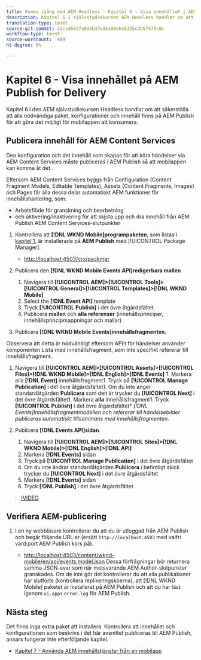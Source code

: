 ```yaml
---
title: Komma igång med AEM Headless - Kapitel 6 - Visa innehållet i AEM Publish som JSON
description: Kapitel 6 i självstudiekursen AEM Headless handlar om att säkerställa att alla nödvändiga paket, konfigurationer och innehåll finns på AEM Publish för att tillåta användning från mobilappen.
translation-type: tm+mt
source-git-commit: 22ccd6627a035b37edb180eb4633bc3b57470c0c
workflow-type: tm+mt
source-wordcount: '449'
ht-degree: 0%

---
```



# Kapitel 6 - Visa innehållet på AEM Publish for Delivery

Kapitel 6 i den AEM självstudiekursen Headless handlar om att säkerställa att alla nödvändiga paket, konfigurationer och innehåll finns på AEM Publish för att göra det möjligt för mobilappen att konsumera.

## Publicera innehåll för AEM Content Services

Den konfiguration och det innehåll som skapas för att köra händelser via AEM Content Services måste publiceras i AEM Publish så att mobilappen kan komma åt det.

Eftersom AEM Content Services byggs från Configuration (Content Fragment Models, Editable Templates), Assets (Content Fragments, Images) och Pages får alla dessa delar automatiskt AEM funktioner för innehållshantering, som:

* Arbetsflöde för granskning och bearbetning
* och aktivering/inaktivering för att skjuta upp och dra innehåll från AEM Publish AEM Content Services-slutpunkter

1. Kontrollera att **[!DNL WKND Mobile]programpaketen**, som listas i [kapitel 1](./chapter-1.md#wknd-mobile-application-packages), är installerade på **AEM Publish** med [!UICONTROL Package Manager].
   * [http://localhost:4503/crx/packmgr](http://localhost:4503/crx/packmgr)

1. Publicera den **[!DNL WKND Mobile Events API]redigerbara mallen**
   1. Navigera till **[!UICONTROL AEM]>[!UICONTROL Tools]>[!UICONTROL General]>[!UICONTROL Templates]>[!DNL WKND Mobile]**
   1. Select the **[!DNL Event API]** template
   1. Tryck **[!UICONTROL Publish]** i det övre åtgärdsfältet
   1. Publicera **mallen** och **alla referenser** (innehållsprinciper, innehållsprincipmappningar och mallar)

1. Publicera **[!DNL WKND Mobile Events]innehållsfragmenten**.

Observera att detta är nödvändigt eftersom API:t för händelser använder komponenten Lista med innehållsfragment, som inte specifikt refererar till innehållsfragment.
1. Navigera till **[!UICONTROL AEM]>[!UICONTROL Assets]>[!UICONTROL Files]>[!DNL WKND Mobile]>[!DNL English]>[!DNL Events]** 1. Markera alla **[!DNL Event]** innehållsfragment1. Tryck på **[!UICONTROL Manage Publication]** i det övre åtgärdsfältet1. Om du inte anger standardåtgärden **Publicera** som den är trycker du **[!UICONTROL Next]** i det övre åtgärdsfältet1. Markera **alla** innehållsfragment1. Tryck **[!UICONTROL Publish]** i det övre åtgärdsfältet* *[!DNL Events]Innehållsfragmentmodellen och refererar till händelsebilder publiceras automatiskt tillsammans med innehållsfragmenten.*

1. Publicera **[!DNL Events API]sidan**.
   1. Navigera till **[!UICONTROL AEM]>[!UICONTROL Sites]>[!DNL WKND Mobile]>[!DNL English]>[!DNL API]**
   1. Markera **[!DNL Events]** sidan
   1. Tryck på **[!UICONTROL Manage Publication]** i det övre åtgärdsfältet
   1. Om du inte ändrar standardåtgärden **Publicera** i befintligt skick trycker du **[!UICONTROL Next]** i det övre åtgärdsfältet
   1. Markera **[!DNL Events]** sidan
   1. Tryck **[!DNL Publish]** i det övre åtgärdsfältet

>[!VIDEO](https://video.tv.adobe.com/v/28343/?quality=12&learn=on)

## Verifiera AEM-publicering

1. I en ny webbläsare kontrollerar du att du är utloggad från AEM Publish och begär följande URL:er (ersätt `http://localhost:4503` med valfri värd:port AEM Publish körs på).

   * [http://localhost:4503/content/wknd-mobile/en/api/events.model.json](http://localhost:4503/content/wknd-mobile/en/api/events.model.tidy.json)
   Dessa förfrågningar bör returnera samma JSON-svar som när motsvarande AEM Author-slutpunkter granskades. Om de inte gör det kontrollerar du att alla publikationer har slutförts (kontrollera replikeringsköerna), att [!DNL WKND Mobile] paketet är installerat på AEM Publish och att du har läst igenom `ui.apps` `error.log` för AEM Publish.

## Nästa steg

Det finns inga extra paket att installera. Kontrollera att innehållet och konfigurationen som beskrivs i det här avsnittet publiceras till AEM Publish, annars fungerar inte efterföljande kapitel.

* [Kapitel 7 - Använda AEM innehållstjänster från en mobilapp](./chapter-7.md)
